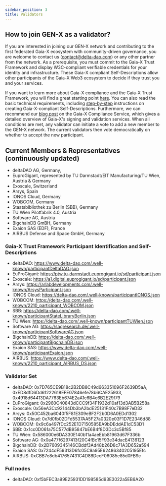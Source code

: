 ```yaml
---
sidebar_position: 3
title: Validators
---
```


## How to join GEN-X as a validator?
If you are interested in joining our GEN-X network and contributing to the first federated Gaia-X ecosystem with community-driven governance,  you are welcome to contact us (contact@delta-dao.com) or any other partner from the network. As a prerequisite, you must commit to the Gaia-X Trust Framework and display W3C-compliant verifiable credentials for your identity and infrastructure. These Gaia-X compliant Self-Descriptions allow other participants of the Gaia-X Web3 ecosystem to decide if they trust you and your services. 

If you want to learn more about Gaia-X compliance and the Gaia-X Trust Framework, you will find a great starting point [here](https://compliance.gaia-x.eu/). You can also read the basic technical requirements, including [step-by-step](https://gitlab.com/gaia-x/lab/compliance/gx-compliance) instructions on creating Gaia-X-compliant Self-Descriptions.
Furthermore, we can recommend our [blog post](https://deltadao.medium.com/gaia-x-compliance-service-a3df1d6ffc52) on the Gaia-X Compliance Service, which gives a detailed overview of Gaia-X's signing and validation services. When all conditions are met, any validator can initiate a vote to add a new member to the GEN-X network. The current validators then vote democratically on whether to accept the new participant.

## Current Members & Representatives (continuously updated)

- deltaDAO AG, Germany, 
- EuproGigant, represented by TU Darmstadt/EIT Manufacturing/TU Wien, Austria & Germany
- Exoscale, Switzerland
- Arsys, Spain
- IONOS Cloud, Germany
- WOBCOM, Germany
- Staatsbibliothek zu Berlin (SBB), Germany
- TU Wien Pilotfabrik 4.0, Austria
- Software AG, Austria
- BigchainDB GmBH, Germany
- Exaion SAS (EDF), France
- AIRBUS Defense and Space GmbH, Germany

### Gaia-X Trust Framework Participant Identification and Self-Descriptions
- deltaDAO: https://www.delta-dao.com/.well-known/participantDeltaDAO.json
- EuProGigant: https://ptw.tu-darmstadt.euprogigant.io/sd/participant.json
- Exoscale: https://a1.digital.euprogigant.io/sd/participant.json
- Arsys: https://arlabdevelopments.com/.well-known/ArsysParticipant.json
- IONOS Cloud: https://delta-dao.com/.well-known/participantIONOS.json
- WOBCOM: https://delta-dao.com/.well-known/2210_participant_WOBCOM.json
- SBB: https://delta-dao.com/.well-known/participantStateLibraryBerlin.json
- TU Wien: https://delta-dao.com/.well-known/participantTUWien.json
- Software AG: https://sagresearch.de/.well-known/participantSoftwareAG.json
- BigchainDB: https://delta-dao.com/.well-known/participantBigchainDB.json
- Exaion SAS: https://www.delta-dao.com/.well-known/participantExaion.json
- AIRBUS: https://www.delta-dao.com/.well-known/2210_participant_AIRBUS_DS.json

### Validator Set
- deltaDAO: 0x7D765CE9B18c2B2DB8C49d663351096F2639D5aA, 0xED8dfD6Dd61222618EFE07846efe78b6CAE25933,  0x4918d64413DA7763Eb674E2aA1c6B4e6B2E29f79
- EuProGigant: 0x2960C40843dCCC9f34F1932d10af13d3AB5B258a
- Exoscale: 0x56eA3Cc92144Db3bA2bdE25131F40c7B98F7eD32
- Arsys: 0x50C452ba6040f5F81E309eBF2F2b0D6A0EDd1302
- IONOS Cloud: 0x7d0fb02DFd5537AA5F27a0320e03F1D7E2346d88
- WOBCOM: 0x9c6a497fDc252E1D7150585EA9bDEddAE1dC53D1
- SBB: 0x1cc0D061a75C577dB95847bE6B4f8D3Dc3c5Bf85
- TU Wien: 0x586000e6DA330E140b11a4aeEbb81963d67F336b
- Software AG: 0x0a477f6297413f20C4fBc15F93e34dacE4136123
- BigchainDB: 0x2D7609345146CBddf3Ad48b26D8c71A3D652a594
- Exaion SAS: 0x7244dF59313D6fc05C9a95E62486340205195Efc
- AIRBUS: 0xCBB7e8db417657431C4D88DccF06085e85d0FB9c

### Full nodes 
- deltaDAO: 0xf5bFEC3a99E25931DD198585d93E3022a5EB6A20
